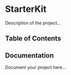 # StarterKit 

Description of the project...

## Table of Contents

<!-- START doctoc -->
<!-- END doctoc -->

## Documentation

Document your project here...